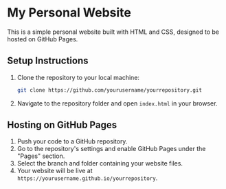 
# My Personal Website

This is a simple personal website built with HTML and CSS, designed to be hosted on GitHub Pages.

## Setup Instructions

1. Clone the repository to your local machine:
   ```bash
   git clone https://github.com/yourusername/yourrepository.git
   ```

2. Navigate to the repository folder and open `index.html` in your browser.

## Hosting on GitHub Pages

1. Push your code to a GitHub repository.
2. Go to the repository's settings and enable GitHub Pages under the "Pages" section.
3. Select the branch and folder containing your website files.
4. Your website will be live at `https://yourusername.github.io/yourrepository`.

